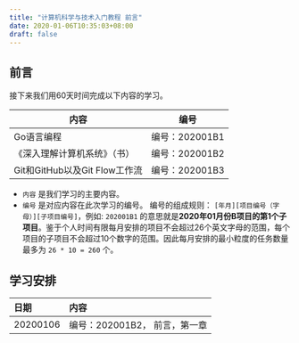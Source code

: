 ```yaml
---
title: "计算机科学与技术入门教程 前言"
date: 2020-01-06T10:35:03+08:00
draft: false
---
```


## 前言

接下来我们用60天时间完成以下内容的学习。

| 内容                          | 编号           |
| ----------------------------- | -------------- |
| Go语言编程                    | 编号：202001B1 |
| 《深入理解计算机系统》（书）  | 编号：202001B2 |
| Git和GitHub以及Git Flow工作流 | 编号：202001B3 |

- `内容` 是我们学习的主要内容。
- `编号` 是对应内容在此次学习的编号。 编号的组成规则： `[年月][项目编号（字母）][子项目编号]`，例如: `202001B1` 的意思就是**2020年01月份B项目的第1个子项目**。鉴于个人时间有限每月安排的项目不会超过26个英文字母的范围，每个项目的子项目不会超过10个数字的范围。因此每月安排的最小粒度的任务数量最多为  `26 * 10 = 260` 个。

## 学习安排

| 日期     |             内容              |
| :------- | :--------------------------- |
| 20200106 | 编号：202001B2， 前言，第一章 |
